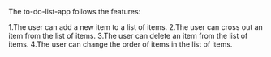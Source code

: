 The to-do-list-app follows the features:

1.The user can add a new item to a list of items. 2.The user can cross out an item from the list of items. 3.The user can delete an item from the list of items. 4.The user can change the order of items in the list of items.